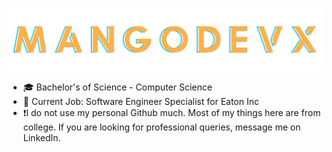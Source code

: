 ![PagePhoto](https://github.com/MangoDevx/MangoDevX/blob/main/MangoDevXTwo.png)
-	🎓 Bachelor's of Science - Computer Science
-	🏢 Current Job: Software Engineer Specialist for Eaton Inc
-	❗I do not use my personal Github much. Most of my things here are from college. If you are looking for professional queries, message me on LinkedIn.
